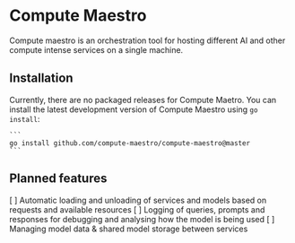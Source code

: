 # Compute Maestro

Compute maestro is an orchestration tool for hosting different AI and other compute intense services on a single machine.

## Installation

Currently, there are no packaged releases for Compute Maetro. You can install the latest development version of Compute Maestro using `go install`:

    ```
    go install github.com/compute-maestro/compute-maestro@master
    ```

## Planned features

[ ] Automatic loading and unloading of services and models based on requests and available resources
[ ] Logging of queries, prompts and responses for debugging and analysing how the model is being used
[ ] Managing model data & shared model storage between services